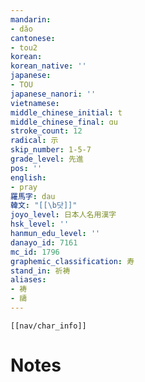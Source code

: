 ```yaml
---
mandarin:
- dǎo
cantonese:
- tou2
korean:
korean_native: ''
japanese:
- TOU
japanese_nanori: ''
vietnamese:
middle_chinese_initial: t
middle_chinese_final: ɑu
stroke_count: 12
radical: 示
skip_number: 1-5-7
grade_level: 先進
pos: ''
english:
- pray
羅馬字: dau
韓文: "[[\b닷]]"
joyo_level: 日本人名用漢字
hsk_level: ''
hanmun_edu_level: ''
danayo_id: 7161
mc_id: 1796
graphemic_classification: 寿
stand_in: 祈祷
aliases:
- 祷
- 禱
---
```

```meta-bind-embed
[[nav/char_info]]
```

# Notes
